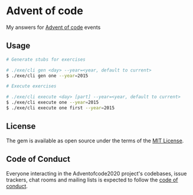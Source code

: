 # Advent of code

My answers for [Advent of code](https://adventofcode.com/) events

## Usage

```bash
# Generate stubs for exercises

# ./exe/cli gen <day> --year=<year, default to current>
$ ./exe/cli gen one --year=2015

# Execute exercises

# ./exe/cli execute <day> [part] --year=<year, default to current>
$ ./exe/cli execute one --year=2015
$ ./exe/cli execute one first --year=2015
```

## License

The gem is available as open source under the terms of the [MIT License](https://opensource.org/licenses/MIT).

## Code of Conduct

Everyone interacting in the Adventofcode2020 project's codebases, issue trackers, chat rooms and mailing lists is expected to follow the [code of conduct](https://github.com/cultome/adventofcode2020/blob/master/CODE_OF_CONDUCT.md).
